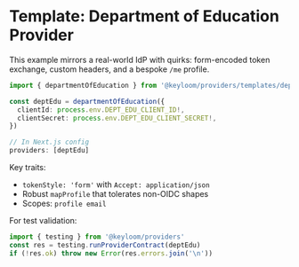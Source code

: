 # Template: Department of Education Provider

This example mirrors a real-world IdP with quirks: form-encoded token exchange, custom headers, and a bespoke `/me` profile.

```ts
import { departmentOfEducation } from '@keyloom/providers/templates/department-education'

const deptEdu = departmentOfEducation({
  clientId: process.env.DEPT_EDU_CLIENT_ID!,
  clientSecret: process.env.DEPT_EDU_CLIENT_SECRET!,
})

// In Next.js config
providers: [deptEdu]
```

Key traits:
- `tokenStyle: 'form'` with `Accept: application/json`
- Robust `mapProfile` that tolerates non-OIDC shapes
- Scopes: `profile email`

For test validation:

```ts
import { testing } from '@keyloom/providers'
const res = testing.runProviderContract(deptEdu)
if (!res.ok) throw new Error(res.errors.join('\n'))
```

